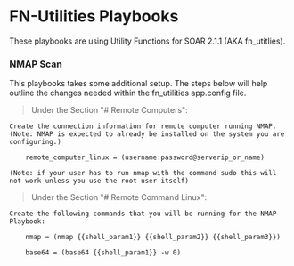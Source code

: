 # FN-Utilities Playbooks
These playbooks are using Utility Functions for SOAR 2.1.1 (AKA fn_utitlies). 

### NMAP Scan
This playbooks takes some additional setup. The steps below will help outline the changes needed within the fn_utilities app.config file.

> Under the Section "# Remote Computers":

	Create the connection information for remote computer running NMAP. (Note: NMAP is expected to already be installed on the system you are configuring.)
    
		remote_computer_linux = (username:password@serverip_or_name)
    
    (Note: if your user has to run nmap with the command sudo this will not work unless you use the root user itself)


> Under the Section "# Remote Command Linux":

	Create the following commands that you will be running for the NMAP Playbook:
  
		nmap = (nmap {{shell_param1}} {{shell_param2}} {{shell_param3}})
    
		base64 = (base64 {{shell_param1}} -w 0)
